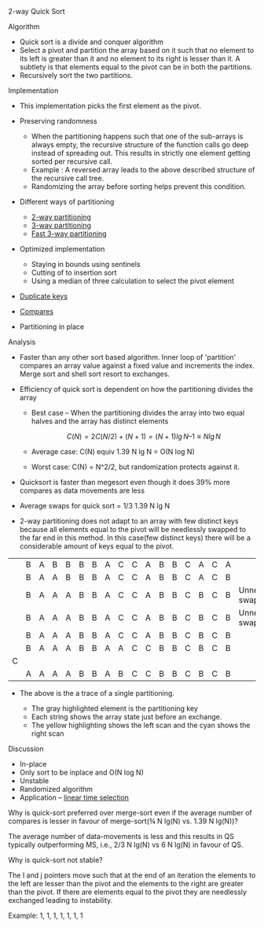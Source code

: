 2-way Quick Sort

Algorithm

- Quick sort is a divide and conquer algorithm
- Select a pivot and partition the array based on it such that no
  element to its left is greater than it and no element to its right is
  lesser than it. A subtlety is that elements equal to the pivot can be
  in both the partitions.
- Recursively sort the two partitions.

[](Algorithms,%204th%20Edition%20-%20Sedgewick,%20Wayne/Exercises/Sorting/src/QuickSort.java)

Implementation

- This implementation picks the first element as the pivot.

- Preserving randomness

  - When the partitioning happens such that one of the sub-arrays is
    always empty, the recursive structure of the function calls go deep
    instead of spreading out. This results in strictly one element
    getting sorted per recursive call.
  - Example : A reversed array leads to the above described structure of
    the recursive call tree.
  - Randomizing the array before sorting helps prevent this condition.

- Different ways of partitioning

  - [2-way partitioning](2-way%20partitioning.md)
  - [3-way partitioning](3-way%20partitioning.md)
  - [Fast 3-way partitioning](Fast%203-way%20partitioning.md)

- Optimized implementation

  - Staying in bounds using sentinels
  - Cutting of to insertion sort
  - Using a median of three calculation to select the pivot element

- [Duplicate
  keys](Eclipse%20Java%20WorkSpace/Sorting/Quick%20Sort/ArrayWithOnlyTwoDistinctKeysSortUsingQuickSort.java)

- [Compares](Eclipse%20Java%20WorkSpace/Sorting/Quick%20Sort/ComparesinQuickSort.java)

- Partitioning in place

Analysis

- Faster than any other sort based algorithm. Inner loop of 'partition'
  compares an array value against a fixed value and increments the
  index. Merge sort and shell sort resort to exchanges.

- Efficiency of quick sort is dependent on how the partitioning divides
  the array

  - Best case – When the partitioning divides the array into two equal
    halves and the array has distinct elements

    $$C{{(N)} = 2C}{{{({N/2})} + {({N + 1})}} = {({N + 1})}}\mathit{\lg}N–{1 \equiv N}\mathit{\lg}N$$

  - Average case: C(N) equiv 1.39 N lg N = O(N log N)

  - Worst case: C(N) = N^2/2, but randomization protects against it.

- Quicksort is faster than megesort even though it does 39% more
  compares as data movements are less

- Average swaps for quick sort = 1/3 1.39 N lg N

- 2-way partitioning does not adapt to an array with few distinct keys
  because all elements equal to the pivot will be needlessly swapped to
  the far end in this method. In this case(few distinct keys) there will
  be a considerable amount of keys equal to the pivot.

|     |     |     |     |     |     |     |     |     |     |     |     |     |     |     |     |     |                  |
|-----|-----|-----|-----|-----|-----|-----|-----|-----|-----|-----|-----|-----|-----|-----|-----|-----|------------------|
|     | B   | A   | B   | B   | B   | B   | A   | C   | C   | A   | B   | B   | C   | A   | C   | A   |                  |
|     | B   | A   | A   | B   | B   | B   | A   | C   | C   | A   | B   | B   | C   | A   | C   | B   |                  |
|     | B   | A   | A   | A   | B   | B   | A   | C   | C   | A   | B   | B   | C   | B   | C   | B   | Unnecessary swap |
|     | B   | A   | A   | A   | B   | B   | A   | C   | C   | A   | B   | B   | C   | B   | C   | B   | Unnecessary swap |
|     | B   | A   | A   | A   | B   | B   | A   | C   | C   | A   | B   | B   | C   | B   | C   | B   |                  |
|     | B   | A   | A   | A   | B   | B   | A   | A   | C   | C   | B   | B   | C   | B   | C   | B   |                  |
| C   |     |     |     |     |     |     |     |     |     |     |     |     |     |     |     |     |                  |
|     | A   | A   | A   | A   | B   | B   | A   | B   | C   | C   | B   | B   | C   | B   | C   | B   |                  |

- The above is the a trace of a single partitioning.

  - The gray highlighted element is the partitioning key
  - Each string shows the array state just before an exchange.
  - The yellow highlighting shows the left scan and the cyan shows the
    right scan

Discussion

- In-place
- Only sort to be inplace and O(N log N)
- Unstable
- Randomized algorithm
- Application – [linear time
  selection](Medians%20and%20Order%20Statistics.md)

Why is quick-sort preferred over merge-sort even if the average number
of compares is lesser in favour of merge-sort(¾ N lg(N) vs. 1.39 N
lg(N))?

The average number of data-movements is less and this results in QS
typically outperforming MS, i.e., 2/3 N lg(N) vs 6 N lg(N) in favour of
QS.

<span id="anchor"></span>Why is quick-sort not stable?

The I and j pointers move such that at the end of an iteration the
elements to the left are lesser than the pivot and the elements to the
right are greater than the pivot. If there are elements equal to the
pivot they are needlessly exchanged leading to instability.

Example: 1, 1, 1, 1, 1, 1, 1
